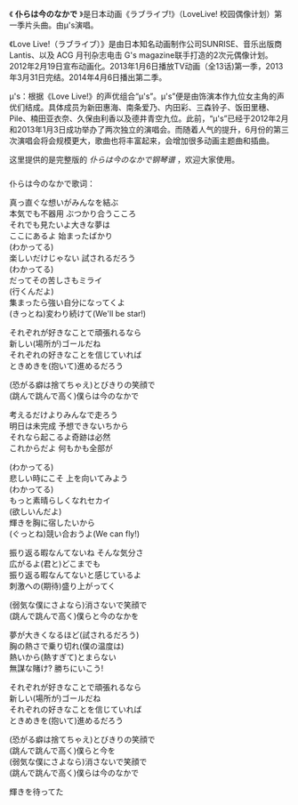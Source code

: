 

《 **仆らは今のなかで** 》是日本动画《ラブライブ!》（LoveLive! 校园偶像计划）第一季片头曲。由μ's演唱。

《Love Live!（ラブライブ）》是由日本知名动画制作公司SUNRISE、音乐出版商Lantis、以及 ACG 月刊杂志电击 G's
magazine联手打造的2次元偶像计划。2012年2月19日宣布动画化。2013年1月6日播放TV动画（全13话)第一季，2013年3月31日完结。2014年4月6日播出第二季。

μ's：根据《Love
Live!》的声优组合“μ's”。μ's”便是由饰演本作九位女主角的声优们结成。具体成员为新田惠海、南条爱乃、内田彩、三森铃子、饭田里穗、Pile、楠田亚衣奈、久保由利香以及德井青空九位。此前，“μ's”已经于2012年2月和2013年1月3日成功举办了两次独立的演唱会。而随着人气的提升，6月份的第三次演唱会将会规模更大，歌曲也将丰富起来，会增加很多动画主题曲和插曲。

这里提供的是完整版的 _仆らは今のなかで钢琴谱_ ，欢迎大家使用。

###  
仆らは今のなかで歌词：

真っ直ぐな想いがみんなを結ぶ  
本気でも不器用 ぶつかり合うこころ  
それでも見たいよ大きな夢は  
ここにあるよ 始まったばかり  
(わかってる)  
楽しいだけじゃない 試されるだろう  
(わかってる)  
だってその苦しさもミライ  
(行くんだよ)  
集まったら強い自分になってくよ  
(きっとね)変わり続けて(We'll be star!)

それぞれが好きなことで頑張れるなら  
新しい(場所が)ゴールだね  
それぞれの好きなことを信じていれば  
ときめきを(抱いて)進めるだろう

(恐がる癖は捨てちゃえ)とびきりの笑顔で  
(跳んで跳んで高く)僕らは今のなかで

考えるだけよりみんなで走ろう  
明日は未完成 予想できないちから  
それなら起こるよ奇跡は必然  
これからだよ 何もかも全部が

(わかってる)  
悲しい時にこそ 上を向いてみよう  
(わかってる)  
もっと素晴らしくなれセカイ  
(欲しいんだよ)  
輝きを胸に宿したいから  
(ぐっとね)競い合おうよ(We can fly!)

振り返る暇なんてないね そんな気分さ  
広がるよ(君と)どこまでも  
振り返る暇なんてないと感じているよ  
刺激への(期待)盛り上がってく

(弱気な僕にさよなら)消さないで笑顔で  
(跳んで跳んで高く)僕らと今のなかを

夢が大きくなるほど(試されるだろう)  
胸の熱さで乗り切れ(僕の温度は)  
熱いから(熱すぎて)とまらない  
無謀な賭け? 勝ちにいこう!

それぞれが好きなことで頑張れるなら  
新しい(場所が)ゴールだね  
それぞれの好きなことを信じていれば  
ときめきを(抱いて)進めるだろう

(恐がる癖は捨てちゃえ)とびきりの笑顔で  
(跳んで跳んで高く)僕らと今を  
(弱気な僕にさよなら)消さないで笑顔で  
(跳んで跳んで高く)僕らは今のなかで

輝きを待ってた


